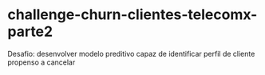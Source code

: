 # challenge-churn-clientes-telecomx-parte2
Desafio: desenvolver modelo preditivo capaz de identificar perfil de cliente propenso a cancelar 
